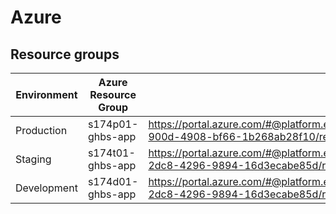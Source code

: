 # Azure

## Resource groups

|Environment|Azure Resource Group|URL|
|-|-|-|
|Production|s174p01-ghbs-app|https://portal.azure.com/#@platform.education.gov.uk/resource/subscriptions/1871efd3-900d-4908-bf66-1b268ab28f10/resourceGroups/s174p01-ghbs-app|
|Staging|s174t01-ghbs-app|https://portal.azure.com/#@platform.education.gov.uk/resource/subscriptions/cb3dd736-2dc8-4296-9894-16d3ecabe85d/resourceGroups/s174d01-ghbs-app|
|Development|s174d01-ghbs-app|https://portal.azure.com/#@platform.education.gov.uk/resource/subscriptions/cb3dd736-2dc8-4296-9894-16d3ecabe85d/resourceGroups/s174d01-ghbs-app|

